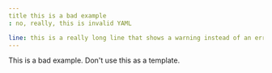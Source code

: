 ```yaml
---
title this is a bad example
: no, really, this is invalid YAML

line: this is a really long line that shows a warning instead of an error.  In theory, if the line-length value is set to 80 (the default), this this should throw a warning, but not an error.
---
```


This is a bad example.  Don't use this as a template.

